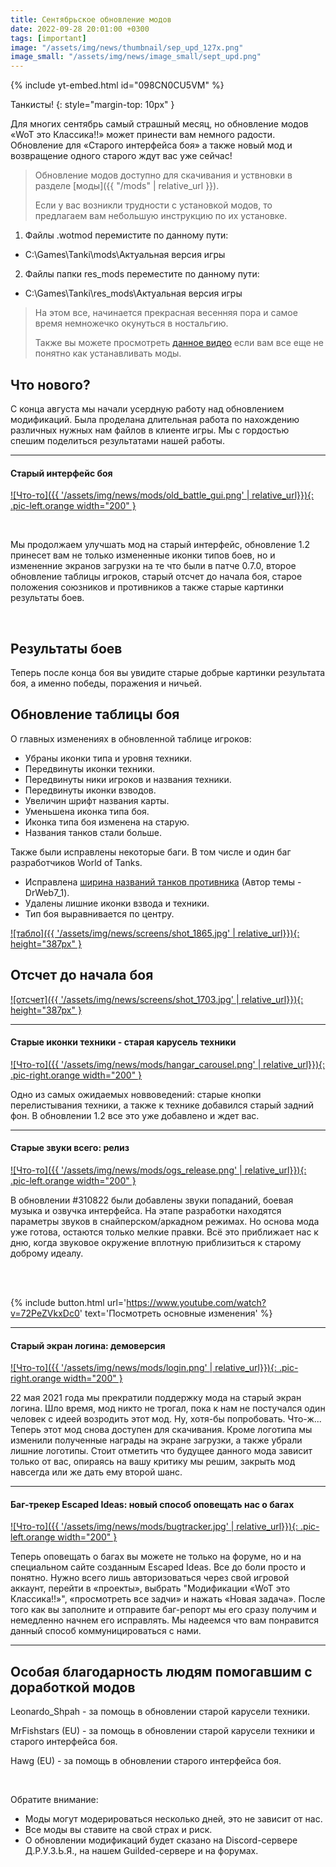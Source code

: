 ```yaml
---
title: Сентябрьское обновление модов
date: 2022-09-28 20:01:00 +0300
tags: [important]
image: "/assets/img/news/thumbnail/sep_upd_127x.png"
image_small: "/assets/img/news/image_small/sept_upd.png"
---
```

<p style="display: none">Обновление старого интерфейса боя, релиз старых звуков всего и многое другое скрасит ваши сентябрьские вечера в World of Tanks!</p>

{% include yt-embed.html id="098CN0CU5VM" %}

Танкисты!
{: style="margin-top: 10px" }

Для многих сентябрь самый страшный месяц, но обновление модов «WoT это Классика!!» может принести вам немного радости. Обновление для «Старого интерфейса боя» а также новый мод и возвращение одного старого ждут вас уже сейчас!

> Обновление модов доступно для скачивания и уствновки в разделе [моды]({{ "/mods" | relative_url }}).
>
> Если у вас возникли трудности с установкой модов, то предлагаем вам небольшую инструкцию по их установке.
1. Файлы .wotmod перемистите по данному пути:
- C:\Games\Tanki\mods\Актуальная версия игры
2. Файлы папки res_mods переместите по данному пути:
- C:\Games\Tanki\res_mods\Актуальная версия игры
> 
> На этом все, начинается прекрасная весенняя пора и самое время немножечко окунуться в ностальгию.
>
> Также вы можете просмотреть [данное видео](https://www.youtube.com/watch?v=XLn-GLCK1Qk) если вам все еще не понятно как устанавливать моды.

## Что нового?

С конца августа мы начали усердную работу над обновлением модификаций. Была проделана длительная работа по нахождению различных нужных нам файлов в клиенте игры. Мы с гордостью спешим поделиться результатами нашей работы.

---

#### Старый интерфейс боя

[![Что-то]({{ '/assets/img/news/mods/old_battle_gui.png' | relative_url}}){: .pic-left.orange width="200" }](https://wgmods.net/6287/)

<br>

Мы продолжаем улучшать мод на старый интерфейс, обновление 1.2 принесет вам не только измененные иконки типов боев, но и измененние экранов загрузки на те что были в патче 0.7.0, второе обновление таблицы игроков, старый отсчет до начала боя, старое положения союзников и противников а также старые картинки результаты боев.

<br>

## Результаты боев

Теперь после конца боя вы увидите старые добрые картинки результата боя, а именно победы, поражения и ничьей.

## Обновление таблицы боя

О главных изменениях в обновленной таблице игроков:

- Убраны иконки типа и уровня техники.
- Передвинуты иконки техники.
- Передвинуты ники игроков и названия техники.
- Передвинуты иконки взводов.
- Увеличин шрифт названия карты.
- Уменьшена иконка типа боя.
- Иконка типа боя изменена на старую.
- Названия танков стали больше.

Также были исправлены некоторые баги. В том числе и один баг разработчиков World of Tanks.

- Исправлена [ширина названий танков противника](http://forum.tanki.su/index.php?/topic/2107174-) (Автор темы - DrWeb7_1).
- Удалены лишние иконки взвода и техники.
- Тип боя выравнивается по центру.

[![табло]({{ '/assets/img/news/screens/shot_1865.jpg' | relative_url}}){: height="387px" }](/assets/img/news/screens/shot_1865.jpg)

## Отсчет до начала боя

[![отсчет]({{ '/assets/img/news/screens/shot_1703.jpg' | relative_url}}){: height="387px" }](/assets/img/news/screens/shot_1703.jpg)

---

#### Старые иконки техники - старая карусель техники

[![Что-то]({{ '/assets/img/news/mods/hangar_carousel.png' | relative_url}}){: .pic-right.orange width="200" }](https://wgmods.net/6368/)

Одно из самых ожидаемых новвоведений: старые кнопки перелистывания техники, а также к технике добавился старый задний фон. В обновлении 1.2 все это уже добавлено и ждет вас.

---

#### Старые звуки всего: релиз

[![Что-то]({{ '/assets/img/news/mods/ogs_release.png' | relative_url}}){: .pic-left.orange width="200" }](https://wgmods.net/4844/)

В обновлении #310822 были добавлены звуки попаданий, боевая музыка и озвучка интерфейса. На этапе разработки находятся параметры звуков в снайперском/аркадном режимах. Но основа мода уже готова, остаются только мелкие правки. Всё это приближает нас к дню, когда звуковое окружение вплотную приблизиться к старому доброму идеалу.

<br>
<br>

{% include button.html url='https://www.youtube.com/watch?v=72PeZVkxDc0' text='Посмотреть основные изменения' %}

---

#### Старый экран логина: демоверсия

[![Что-то]({{ '/assets/img/news/mods/login.png' | relative_url}}){: .pic-right.orange width="200" }](https://wgmods.net/4012/)

22 мая 2021 года мы прекратили поддержку мода на старый экран логина. Шло время, мод никто не трогал, пока к нам не постучался один человек с идеей возродить этот мод. Ну, хотя-бы попробовать. Что-ж... Теперь этот мод снова доступен для скачивания. Кроме логотипа мы изменили полученные награды на экране загрузки, а также убрали лишние логотипы. Стоит отметить что будущее данного мода зависит только от вас, опираясь на вашу критику мы решим, закрыть мод навсегда или же дать ему второй шанс.

---

#### Баг-трекер Escaped Ideas: новый способ оповещать нас о багах

[![Что-то]({{ '/assets/img/news/mods/bugtracker.jpg' | relative_url}}){: .pic-left.orange width="200" }](https://example.com)

Теперь оповещать о багах вы можете не только на форуме, но и на специальном сайте созданным Escaped Ideas. Все до боли просто и понятно. Нужно всего лишь авторизоваться через свой игровой аккаунт, перейти в «проекты», выбрать "Модификации «WoT это Классика!!»", «просмотреть все задчи» и нажать «Новая задача». После того как вы заполните и отправите баг-репорт мы его сразу получим и немедленно начнем его исправлять. Мы надеемся что вам понравится данный способ коммуницироваться с нами.

---

## Особая благодарность людям помогавшим с доработкой модов

Leonardo_Shpah - за помощь в обновлении старой карусели техники.

MrFishstars (EU) - за помощь в обновлении старой карусели техники и старого интерфейса боя.

Hawg (EU) - за помощь в обновлении старого интерфейса боя.

<br>

Обратите внимание:

- Моды могут модерироваться несколько дней, это не зависит от нас.
- Все моды вы ставите на свой страх и риск.
- О обновлении модификаций будет сказано на Discord-сервере Д.Р.У.З.Ь.Я., на нашем Guilded-сервере и на форумах.